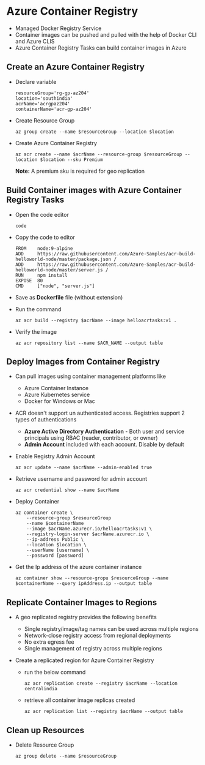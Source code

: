# Azure Container Registry

- Managed Docker Registry Service
- Container images can be pushed and pulled with the help of Docker CLI and Azure CLIS
- Azure Container Registry Tasks can build container images in Azure

## Create an Azure Container Registry
- Declare variable
    ```
    resourceGroup='rg-gp-az204'
    location='southindia'
    acrName='acrgpaz204'
    containerName='acr-gp-az204'
    ```

- Create Resource Group
    ```
    az group create --name $resourceGroup --location $location
    ```

- Create Azure Container Registry
    ```
    az acr create --name $acrName --resource-group $resourceGroup --location $location --sku Premium
    ```
    **Note:** A premium sku is required for geo replication

## Build Container images with Azure Container Registry Tasks
- Open the code editor
    ```
    code
    ```

- Copy the code to editor
    ```
    FROM    node:9-alpine
    ADD     https://raw.githubusercontent.com/Azure-Samples/acr-build-helloworld-node/master/package.json /
    ADD     https://raw.githubusercontent.com/Azure-Samples/acr-build-helloworld-node/master/server.js /
    RUN     npm install
    EXPOSE  80
    CMD     ["node", "server.js"]
    ```

- Save as **Dockerfile** file (without extension)

- Run the command
    ```
    az acr build --registry $acrName --image helloacrtasks:v1 .
    ```

- Verify the image
    ```
    az acr repository list --name $ACR_NAME --output table
    ```

## Deploy Images from Container Registry
 - Can pull images using container management platforms like
    - Azure Container Instance
    - Azure Kubernetes service
    - Docker for Windows or Mac

- ACR doesn't support un authenticated access. Registries support 2 types of authentications
    - **Azure Active Directory Authentication** - Both user and service principals using RBAC (reader, contributor, or owner)
    - **Admin Account** included with each account. Disable by default

- Enable Registry Admin Account
    ```
    az acr update --name $acrName --admin-enabled true
    ```

- Retrieve username and password for admin account
    ```
    az acr credential show --name $acrName
    ```

- Deploy Container
    ```
    az container create \
        --resource-group $resourceGroup
        --name $containerName
        --image $acrName.azurecr.io/helloacrtasks:v1 \
        --registry-login-server $acrName.azurecr.io \
        --ip-address Public \
        --location $location \
        --userName [username] \
        --password [password]
    ```

- Get the Ip address of the azure container instance
    ```
    az container show --resource-gropu $resourceGroup --name $containerName --query ipAddress.ip --output table
    ```

## Replicate Container Images to Regions
- A geo replicated registry provides the following benefits
    - Single registry/image/tag names can be used across multiple regions
    - Network-close registry access from regional deployments
    - No extra egress fee
    - Single management of registry across multiple regions

- Create a replicated region for Azure Container Registry
    - run the below command
        ```
        az acr replication create --registry $acrName --location centralindia
      ```

    - retrieve all container image replicas created
        ```
        az acr replication list --registry $acrName --output table
        ```

## Clean up Resources
- Delete Resource Group
    ```
    az group delete --name $resourceGroup
    ```